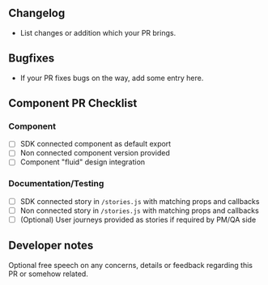 <!--
  Things to know:

    - Mark [BREAKING] if the any of the line you add is a breaking change.
    - Delete sections which are not relevant to your PR.
-->

## Changelog

- List changes or addition which your PR brings.

## Bugfixes

- If your PR fixes bugs on the way, add some entry here.

## Component PR Checklist

### Component

- [ ] SDK connected component as default export
- [ ] Non connected component version provided
- [ ] Component "fluid" design integration

### Documentation/Testing

- [ ] SDK connected story in `/stories.js` with matching props and callbacks
- [ ] Non connected story in `/stories.js` with matching props and callbacks
- [ ] (Optional) User journeys provided as stories if required by PM/QA side

## Developer notes

Optional free speech on any concerns, details or feedback regarding this PR or somehow related.
